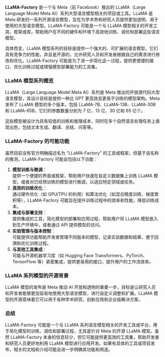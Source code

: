 **LLaMA-Factory** 是一个与 Meta（前 Facebook）推出的 LLaMA（Large Language Model Meta AI）系列大型语言模型相关的项目或工具。LLaMA 是 Meta 研发的一系列开源语言模型，旨在为学术界和研究人员提供更加透明、易于使用的大型语言模型。LLaMA-Factory 可能是一个与 LLaMA 模型相关的开发工具、框架或库，帮助用户在不同的硬件和环境下高效地训练、调优和部署这些语言模型。

具体而言，LLaMA 模型系列的目标是提供一个强大的、可扩展的语言模型，它们具有竞争力的性能，并且是开源的，允许研究人员和开发者根据自己的需求进行修改和优化。LLaMA-Factory 可能是为了进一步简化这一过程，提供更便捷的接口、优化训练过程或增强模型部署能力的工具集。

### LLaMA 模型系列概览
LLaMA（Large Language Model Meta AI）系列是 Meta 推出的开放源代码大型语言模型，其设计目标是提供一种比 GPT 更高效且更易于训练的模型架构。Meta 发布了 LLaMA 模型的多个版本，包括 LLaMA-7B、LLaMA-13B、LLaMA-30B 和 LLaMA-65B，它们的参数数量分别为 7 亿、13 亿、30 亿和 65 亿个。

这些模型被设计为具有较低的训练和推理成本，同时在多个自然语言处理任务上表现出色，包括文本生成、翻译、总结、问答等。

### LLaMA-Factory 的可能功能
虽然目前没有官方明确描述名为 "LLaMA-Factory" 的工具或框架，但基于该名称的推测，LLaMA-Factory 可能会包括以下功能：

1. **模型训练与微调**：  
提供一个便捷的界面或框架，帮助用户快速在自定义数据集上训练 LLaMA 模型，或者对已经预训练的模型进行微调，以适应特定领域或任务。
2. **高效的训练优化**：  
通过硬件优化（如 GPU/TPU 的利用）和算法优化（如混合精度训练、梯度累积等），LLaMA-Factory 可能旨在提升训练过程中的效率和性能，降低训练成本。
3. **集成与部署支持**：  
提供集成的工具，简化模型的部署和应用过程，帮助用户将 LLaMA 模型嵌入到生产环境中，或者通过 API 提供模型的访问。
4. **实验管理与版本控制**：  
可能提供功能帮助开发者管理不同版本的模型，记录实验数据和结果，便于回溯和优化训练过程。
5. **与其他工具集成**：  
可能与开源机器学习库（如 Hugging Face Transformers、PyTorch、TensorFlow 等）紧密集成，提供更易用的接口，提升用户的工作流效率。

### LLaMA 系列模型的开源背景
LLaMA 模型的发布是 Meta 推动 AI 开放和透明的重要一步，目标是让研究人员和开发者能够更加容易地使用大型语言模型，进行自定义调整和扩展。LLaMA 模型的开源意味着它可以用于各种学术研究、创新应用和企业级解决方案。

### 总结
LLaMA-Factory 可能是一个与 LLaMA 系列语言模型相关的开发工具或平台，用于简化模型的训练、调优和部署过程，尤其是针对 Meta 的开源 LLaMA 模型。虽然 LLaMA-Factory 本身的信息较少，但它可能提供更高效的工具集，帮助开发者和研究人员更好地利用 LLaMA 模型进行应用开发。如果有具体的工具或项目发布，相关的文档和介绍可能会进一步明确其功能和用途。

